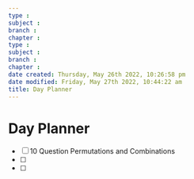 ```yaml
---
type : 
subject : 
branch :
chapter :
type : 
subject : 
branch :
chapter :
date created: Thursday, May 26th 2022, 10:26:58 pm
date modified: Friday, May 27th 2022, 10:44:22 am
title: Day Planner
---
```


# Day Planner

- [ ] 10 Question Permutations and Combinations
- [ ] 
- [ ]  
